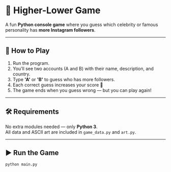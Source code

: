# 🔼 Higher-Lower Game

A fun **Python console game** where you guess which celebrity or famous personality has **more Instagram followers**.

---

## 🧩 How to Play

1. Run the program.
2. You’ll see two accounts (A and B) with their name, description, and country.
3. Type **'A'** or **'B'** to guess who has more followers.
4. Each correct guess increases your score 🎯
5. The game ends when you guess wrong — but you can play again!

---

## 🛠️ Requirements

No extra modules needed — only **Python 3**.  
All data and ASCII art are included in `game_data.py` and `art.py`.

---

## ▶️ Run the Game

```bash
python main.py

